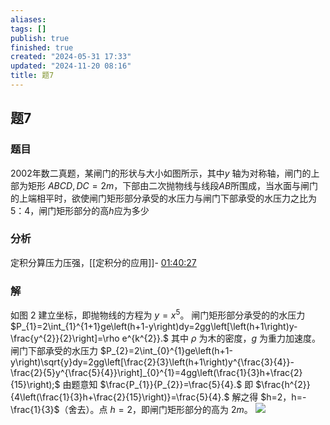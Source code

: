 ```yaml
---
aliases: 
tags: []
publish: true
finished: true
created: "2024-05-31 17:33"
updated: "2024-11-20 08:16"
title: 题7
---
```

## 题7
### 题目
2002年数二真题，某闸门的形状与大小如图所示，其中$y$ 轴为对称轴，闸门的上部为矩形 $ABCD,DC=2m$，下部由二次抛物线与线段$AB$所围成，当水面与闸门的上端相平时，欲使闸门矩形部分承受的水压力与闸门下部承受的水压力之比为5：4，闸门矩形部分的高$h$应为多少
### 分析
定积分算压力压强，[[定积分的应用]]- [01:40:27](https://www.youtube.com/watch?v=1khb57wJZVU&t=6028#t=1:40:27.77)
### 解
如图 2 建立坐标，即抛物线的方程为 $y=x^{5}$。
闸门矩形部分承受的的水压力
$P_{1}=2\int_{1}^{1+1}ge\left(h+1-y\right)dy=2gg\left[\left(h+1\right)y-\frac{y^{2}}{2}\right]=\rho e^{k^{2}}.$
其中 $\rho$ 为木的密度，$g$ 为重力加速度。
闸门下部承受的水压力
$P_{2}=2\int_{0}^{1}ge\left(h+1-y\right)\sqrt{y}dy=2gg\left[\frac{2}{3}\left(h+1\right)y^{\frac{3}{4}}-\frac{2}{5}y^{\frac{5}{4}}\right]_{0}^{1}=4gg\left(\frac{1}{3}h+\frac{2}{15}\right);$
由题意知 $\frac{P_{1}}{P_{2}}=\frac{5}{4}.$ 即
$\frac{h^{2}}{4\left(\frac{1}{3}h+\frac{2}{15}\right)}=\frac{5}{4}.$
解之得 $h=2，h=-\frac{1}{3}$（舍去）。点 $h=2$，即闸门矩形部分的高为 $2m$。
![](https://img.hwenyi.live/202403202120223.webp)
